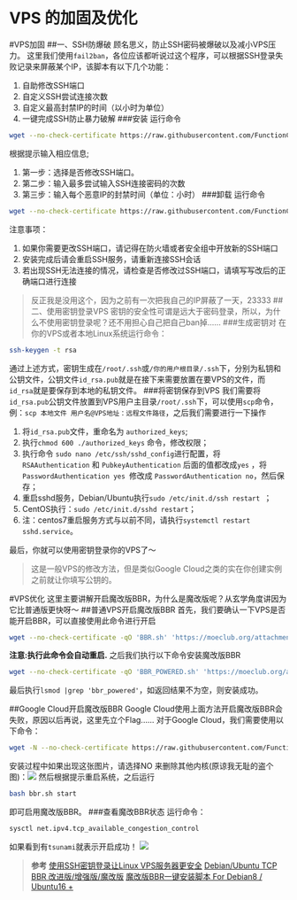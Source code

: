# VPS 的加固及优化


#VPS加固
##一、SSH防爆破
顾名思义，防止SSH密码被爆破以及减小VPS压力。
这里我们使用`fail2ban`，各位应该都听说过这个程序，可以根据SSH登录失败记录来屏蔽某个IP，该脚本有以下几个功能：
1. 自助修改SSH端口
1. 自定义SSH尝试连接次数
1. 自定义最高封禁IP的时间（以小时为单位）
1. 一键完成SSH防止暴力破解
###安装
运行命令
```bash
wget --no-check-certificate https://raw.githubusercontent.com/FunctionClub/Fail2ban/master/fail2ban.sh && bash fail2ban.sh 2>&1 | tee fail2ban.log
```
根据提示输入相应信息;
1. 第一步：选择是否修改SSH端口。 
1. 第二步：输入最多尝试输入SSH连接密码的次数 
1. 第三步：输入每个恶意IP的封禁时间（单位：小时） 
###卸载
运行命令
```bash
wget --no-check-certificate https://raw.githubusercontent.com/FunctionClub/Fail2ban/master/uninstall.sh && bash uninstall.sh
```
注意事项：
1. 如果你需要更改SSH端口，请记得在防火墙或者安全组中开放新的SSH端口
1. 安装完成后请会重启SSH服务，请重新连接SSH会话
1. 若出现SSH无法连接的情况，请检查是否修改过SSH端口，请填写写改后的正确端口进行连接
> 反正我是没用这个，因为之前有一次把我自己的IP屏蔽了一天，23333
##二、使用密钥登录VPS
密钥的安全性可谓是远大于密码登录，所以，为什么不使用密钥登录呢？还不用担心自己把自己ban掉......
###生成密钥对
在你的VPS或者本地Linux系统运行命令：
```bash
ssh-keygen -t rsa
```
通过上述方式，密钥生成在`/root/.ssh`或`/你的用户根目录/.ssh`下，分别为私钥和公钥文件，公钥文件`id_rsa.pub`就是在接下来需要放置在要VPS的文件，而`id_rsa`就是要保存到本地的私钥文件。
###将密钥保存到VPS
我们需要将`id_rsa.pub`公钥文件放置到VPS用户主目录`/root/.ssh`下，可以使用`scp`命令，例：`scp 本地文件 用户名@VPS地址：远程文件路径`，之后我们需要进行一下操作
1. 将`id_rsa.pub`文件，重命名为 `authorized_keys`;
1. 执行`chmod 600 ./authorized_keys` 命令，修改权限；
1. 执行命令 `sudo nano /etc/ssh/sshd_config`进行配置，将`RSAAuthentication` 和 `PubkeyAuthentication` 后面的值都改成`yes` ，将`PasswordAuthentication yes `修改成 `PasswordAuthentication no`，然后保存；
1. 重启sshd服务，Debian/Ubuntu执行`sudo /etc/init.d/ssh restart `；
1. CentOS执行：`sudo /etc/init.d/sshd restart`；
1. 注：centos7重启服务方式与以前不同，请执行`systemctl restart sshd.service`。

最后，你就可以使用密钥登录你的VPS了～
> 这是一般VPS的修改方法，但是类似Google Cloud之类的实在你创建实例之前就让你填写公钥的。

#VPS优化
这里主要讲解开启魔改版BBR，为什么是魔改版呢？从玄学角度讲因为它比普通版更快呀～
##普通VPS开启魔改版BBR
首先，我们要确认一下VPS是否能开启BBR，可以直接使用此命令进行开启
```bash
wget --no-check-certificate -qO 'BBR.sh' 'https://moeclub.org/attachment/LinuxShell/BBR.sh' && chmod a+x BBR.sh && bash BBR.sh -f
```
**注意:执行此命令会自动重启.**
之后我们执行以下命令安装魔改版BBR
```bash
wget --no-check-certificate -qO 'BBR_POWERED.sh' 'https://moeclub.org/attachment/LinuxShell/BBR_POWERED.sh' && chmod a+x BBR_POWERED.sh && bash BBR_POWERED.sh
```
最后执行`lsmod |grep 'bbr_powered'`，如返回结果不为空，则安装成功。

##Google Cloud开启魔改版BBR
Google Cloud使用上面方法开启魔改版BBR会失败，原因以后再说，这里先立个Flag......
对于Google Cloud，我们需要使用以下命令：
```bash
wget -N --no-check-certificate https://raw.githubusercontent.com/FunctionClub/YankeeBBR/master/bbr.sh && bash bbr.sh install
```
安装过程中如果出现这张图片，请选择NO 来删除其他内核(原谅我无耻的盗个图)：![](https://ws1.sinaimg.cn/large/006uw7syly1fxo0ts498sj30st0j2q3r.jpg)
然后根据提示重启系统，之后运行
```bash
bash bbr.sh start
```
即可启用魔改版BBR。
###查看魔改BBR状态
运行命令：
```bash
sysctl net.ipv4.tcp_available_congestion_control
```
如果看到有`tsunami`就表示开启成功！ 
![](https://ws1.sinaimg.cn/large/006uw7syly1fxo0wqrkwsj30mp014t8o.jpg)

> **参考**
> [使用SSH密钥登录让Linux VPS服务器更安全](https://www.iwwenbo.com/linux-ssh-authorized-keys-login/)
> [Debian/Ubuntu TCP BBR 改进版/增强版/魔改版](https://moeclub.org/2017/06/24/278/?v=417)
> [魔改版BBR一键安装脚本 For Debian8 / Ubuntu16 +](https://ylws.me/tech/68.html)
